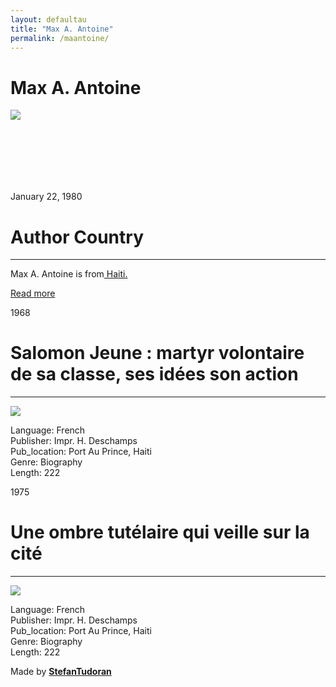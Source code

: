 ```yaml
---
layout: defaultau
title: "Max A. Antoine"
permalink: /maantoine/
---
```

<!-- partial:index.partial.html -->
<div class="content">
    <h1>Max A. Antoine</h1>
    <div class="quote">
        <div><img src="https://i.ytimg.com/vi/vl66R1NpTr0/maxresdefault.jpg" class="logo"></div>
    </div>
    <div class="timeline">
        <div style="padding-bottom:100px;"></div>
        <div class="block">
            <div class="date right"><p class="right">January 22, 1980</p></div>
            <div class="dot"></div>
            <div class="left first">
            <div class="author_country">
                <h1>Author Country</h1><hr>
            <div class="aclocation"> <p>Max A. Antoine is from<a href="http://localhost:4000/5"> Haiti.</a></p></div>
              <div class="acreadmore">  <a href="#" target="_blank">Read more</a></div>
            </div>
            </div>
            <div class="block">
                <div class="date left"><p class="left">1968</p></div>
                <div class="dot"></div>
                <div class="right">
                    <h1>Salomon Jeune : martyr volontaire de sa classe, ses idées son action</h1><hr>
                    <p><img src="https://videos.files.wordpress.com/45k29Ay8/max-antoine-ii_scruberthumbnail_1.jpg"></p>
                    <p>
                    Language: French<br/>
                    Publisher: Impr. H. Deschamps<br/>
                    Pub_location: Port Au Prince, Haiti<br/>
                    Genre: Biography<br/>
                    Length: 222</p>
                </div>
            </div>
            <div class="block">
                <div class="date right"><p class="right">1975</p></div>
                <div class="dot"></div>
                <div class="left hide">
                    <h1>Une ombre tutélaire qui veille sur la cité</h1><hr>
                    <p><img src="https://books.google.dm/books/content?id=MYAVAQAAIAAJ&printsec=frontcover&img=1&zoom=1&imgtk=AFLRE73otW_7sHUh82Is89P7eaJPmlOX10TaTnSmzCgquq8g4AJpU4bzErbEUdmiCnweqqt6EXGFxPU5oNNTwFqU1EEjB3GbOcHUXR10Wc8gaydUikTowEs-m16HNfiPXB1HY93ba53S"></p>
                    <p>Language: French<br/>
                    Publisher: Impr. H. Deschamps<br/>
                    Pub_location: Port Au Prince, Haiti<br/>
                    Genre: Biography<br/>
                    Length: 222</p>
                </div>
            </div>
        </div>
        <div id="footer">
        <p id="copyright">Made by&nbsp;<strong><a href="https://www.linkedin.com/in/nicolae-stefan-tudoran-b02291127/" target="_blank">StefanTudoran</a></strong></p>
    </div>
</div>
